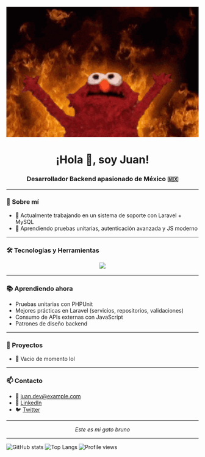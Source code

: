 <!-- Banner Elmo 🔥 -->
<p align="center">
  <img src="https://github.com/JuanRZ24/JuanRZ24/raw/main/assets/meme-elmo.gif" width="600" alt="Elmo modo demonio" />
</p>

<!-- Título central -->
<h1 align="center">¡Hola 👋, soy Juan!</h1>
<h3 align="center">Desarrollador Backend apasionado de México 🇲🇽</h3>

---

### 🧠 Sobre mí

- 🔭 Actualmente trabajando en un sistema de soporte con Laravel + MySQL  
- 🌱 Aprendiendo pruebas unitarias, autenticación avanzada y JS moderno   
  

---

### 🛠️ Tecnologías y Herramientas

<p align="center">
  <img src="https://skillicons.dev/icons?i=laravel,mysql,php,html,css,js,vscode,git,github" />
</p>

---
### 📚 Aprendiendo ahora

- Pruebas unitarias con PHPUnit
- Mejores prácticas en Laravel (servicios, repositorios, validaciones)
- Consumo de APIs externas con JavaScript
- Patrones de diseño backend

---

### 🚀 Proyectos 

- 🎫 Vacio de momento lol


---

### 📫 Contacto

- 📧 juan.dev@example.com  
- 💼 [LinkedIn](https://www.linkedin.com/in/JuanRZ24)  
- 🐦 [Twitter](https://twitter.com/JuanRZ24)  

---

<p align="center">
  <em>Este es mi gato bruno</em>
</p>



---

![GitHub stats](https://github-readme-stats.vercel.app/api?username=JuanRios&show_icons=true&theme=tokyonight)
![Top Langs](https://github-readme-stats.vercel.app/api/top-langs/?username=JuanRios&layout=compact&theme=tokyonight)
![Profile views](https://komarev.com/ghpvc/?username=JuanRios&color=blue)
